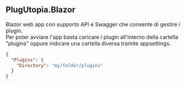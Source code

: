 ## PlugUtopia.Blazor

Blazor web app con supporto API e Swagger che consente di gestire i plugin.
</br>
Per poter avviare l'app basta caricare i plugin all'interno della cartella "plugins" oppure indicare una cartella diversa tramite appsettings.

```json
{
  "Plugins": {
    "Directory": "my/folder/plugins"
  }
}
```